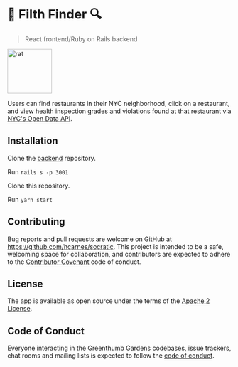 # 🔎 Filth Finder 🔍 

>React frontend/Ruby on Rails backend

<img src="https://i.imgur.com/PkqpWMk.png" title="rat" width="100" class="img-responsive">

Users can find restaurants in their NYC neighborhood, click on a restaurant, and view health inspection grades and violations found at that restaurant via [NYC's Open Data API](https://data.cityofnewyork.us/Health/DOHMH-New-York-City-Restaurant-Inspection-Results/43nn-pn8j).

## Installation
Clone the [backend](https://github.com/hcarnes/filth_finder_backend) repository.

Run `rails s -p 3001`

Clone this repository.

Run `yarn start`

## Contributing

Bug reports and pull requests are welcome on GitHub at https://github.com/hcarnes/socratic. This project is intended to be a safe, welcoming space for collaboration, and contributors are expected to adhere to the [Contributor Covenant](http://contributor-covenant.org) code of conduct.

## License

The app is available as open source under the terms of the [Apache 2 License](https://opensource.org/licenses/Apache-2.0).

## Code of Conduct

Everyone interacting in the Greenthumb Gardens codebases, issue trackers, chat rooms and mailing lists is expected to follow the [code of conduct](https://github.com/[USERNAME]/greenthumb/blob/master/CODE_OF_CONDUCT.md).
